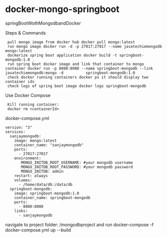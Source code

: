 # docker-mongo-springboot
springBootWothMongodbandDocker

  Steps & Commands

	 pull mongo image from docker hub docker pull mongo:latest
	 run mongo image docker run -d -p 27017:27017 --name javatechiemongodb mongo:latest
	 dockerize spring boot application docker build -t springboot-mongodb:1.0 .
	 run spring boot docker image and link that container to mongo container docker run -p 8080:8080 --name springboot-mongodb --link javatechiemongodb:mongo -d          springboot-mongodb:1.0
	 check docker running containers docker ps it should display two container ids
	 check logs of spring boot image docker logs springboot-mongodb
 
 
  Use Docker Compose
  
	 Kill running container:
	 docker rm <containerId>
  
  
  docker-compose.yml
  
	version: "3"
	services:
	  sanjaymongodb:
		image: mongo:latest
		container_name: "sanjaymongodb"
		ports:
		  - 27017:27017
		environment: 
		   MONGO_INITDB_ROOT_USERNAME: #your mongodb username
		   MONGO_INITDB_ROOT_PASSWORD: #your mongodb password
		   MONGO_INITDB: admin
		restart: always
		volumes:
		  - /home/data/db:/data/db
	  springboot-mongodb:
		image: springboot-mongodb:1.0
		container_name: springboot-mongodb
		ports:
		  - 8080:8080
		links:
		  - sanjaymongodb
  navigate to project folder:
         /mongodbproject and run docker-compose -f docker-compose.yml up --build
